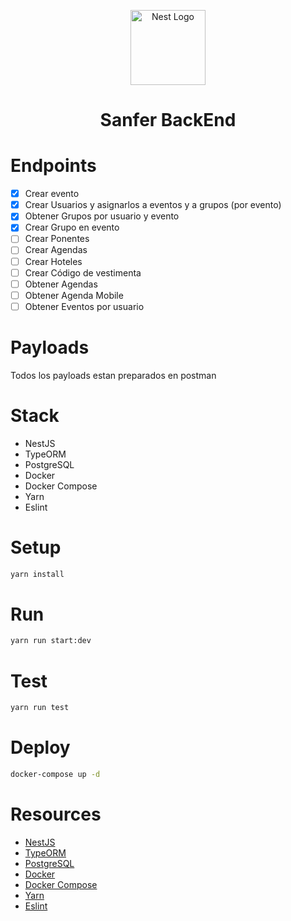 <p align="center">
  <a href="http://nestjs.com/" target="blank"><img src="https://nestjs.com/img/logo-small.svg" width="120" alt="Nest Logo" /></a>
</p>

  <H1 align="center">Sanfer BackEnd</H1>

# Endpoints

- [x] Crear evento
- [x] Crear Usuarios y asignarlos a eventos y a grupos (por evento)
- [x] Obtener Grupos por usuario y evento
- [x] Crear Grupo en evento
- [ ] Crear Ponentes
- [ ] Crear Agendas
- [ ] Crear Hoteles
- [ ] Crear Código de vestimenta
- [ ] Obtener Agendas
- [ ] Obtener Agenda Mobile
- [ ] Obtener Eventos por usuario

# Payloads

Todos los payloads estan preparados en postman

# Stack

- NestJS
- TypeORM
- PostgreSQL
- Docker
- Docker Compose
- Yarn
- Eslint

# Setup

```bash
yarn install
```

# Run

```bash
yarn run start:dev
```

# Test

```bash
yarn run test
```

# Deploy

```bash
docker-compose up -d
```

# Resources

- [NestJS](https://nestjs.com)
- [TypeORM](https://typeorm.io)
- [PostgreSQL](https://www.postgresql.org)
- [Docker](https://www.docker.com)
- [Docker Compose](https://docs.docker.com/compose)
- [Yarn](https://yarnpkg.com)
- [Eslint](https://eslint.org)
